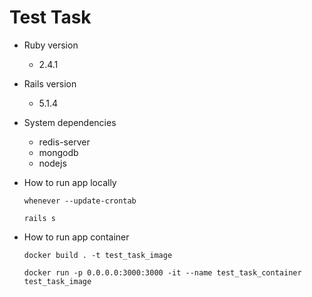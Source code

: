 # Test Task

* Ruby version
  - 2.4.1
* Rails version
  - 5.1.4
* System dependencies
  - redis-server
  - mongodb
  - nodejs
* How to run app locally

  `whenever --update-crontab`

  `rails s`
* How to run app container

  `docker build . -t test_task_image`

  `docker run -p 0.0.0.0:3000:3000 -it --name test_task_container test_task_image`
